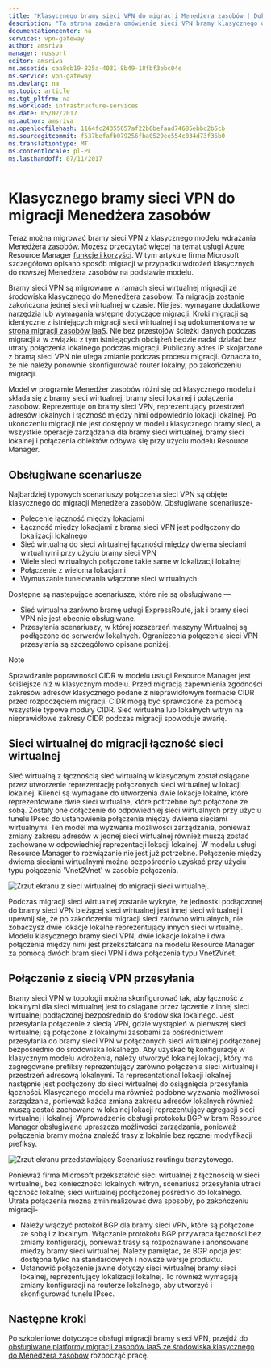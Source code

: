 ```yaml
---
title: "Klasycznego bramy sieci VPN do migracji Menedżera zasobów | Dokumentacja firmy Microsoft"
description: "Ta strona zawiera omówienie sieci VPN bramy klasycznego do migracji Menedżera zasobów."
documentationcenter: na
services: vpn-gateway
author: amsriva
manager: rossort
editor: amsriva
ms.assetid: caa8eb19-825a-4031-8b49-18fbf3ebc04e
ms.service: vpn-gateway
ms.devlang: na
ms.topic: article
ms.tgt_pltfrm: na
ms.workload: infrastructure-services
ms.date: 05/02/2017
ms.author: amsriva
ms.openlocfilehash: 1164fc24355657af22b6befaad74685ebbc2b5cb
ms.sourcegitcommit: f537befafb079256fba0529ee554c034d73f36b0
ms.translationtype: MT
ms.contentlocale: pl-PL
ms.lasthandoff: 07/11/2017
---
```

# <a name="vpn-gateway-classic-to-resource-manager-migration"></a>Klasycznego bramy sieci VPN do migracji Menedżera zasobów
Teraz można migrować bramy sieci VPN z klasycznego modelu wdrażania Menedżera zasobów. Możesz przeczytać więcej na temat usługi Azure Resource Manager [funkcje i korzyści](../azure-resource-manager/resource-group-overview.md). W tym artykule firma Microsoft szczegółowo opisano sposób migracji w przypadku wdrożeń klasycznych do nowszej Menedżera zasobów na podstawie modelu. 

Bramy sieci VPN są migrowane w ramach sieci wirtualnej migracji ze środowiska klasycznego do Menedżera zasobów. Ta migracja zostanie zakończona jednej sieci wirtualnej w czasie. Nie jest wymagane dodatkowe narzędzia lub wymagania wstępne dotyczące migracji. Kroki migracji są identyczne z istniejących migracji sieci wirtualnej i są udokumentowane w [strona migracji zasobów IaaS](../virtual-machines/windows/migration-classic-resource-manager-ps.md). Nie bez przestojów ścieżki danych podczas migracji a w związku z tym istniejących obciążeń będzie nadal działać bez utraty połączenia lokalnego podczas migracji. Publiczny adres IP skojarzone z bramą sieci VPN nie ulega zmianie podczas procesu migracji. Oznacza to, że nie należy ponownie skonfigurować router lokalny, po zakończeniu migracji.  

Model w programie Menedżer zasobów różni się od klasycznego modelu i składa się z bramy sieci wirtualnej, bramy sieci lokalnej i połączenia zasobów. Reprezentuje on bramy sieci VPN, reprezentujący przestrzeń adresów lokalnych i łączność między nimi odpowiednio lokacji lokalnej. Po ukończeniu migracji nie jest dostępny w modelu klasycznego bramy sieci, a wszystkie operacje zarządzania dla bramy sieci wirtualnej, bramy sieci lokalnej i połączenia obiektów odbywa się przy użyciu modelu Resource Manager.

## <a name="supported-scenarios"></a>Obsługiwane scenariusze
Najbardziej typowych scenariuszy połączenia sieci VPN są objęte klasycznego do migracji Menedżera zasobów. Obsługiwane scenariusze-

* Polecenie łączność między lokacjami
* Łączność między lokacjami z bramą sieci VPN jest podłączony do lokalizacji lokalnego
* Sieć wirtualną do sieci wirtualnej łączności między dwiema sieciami wirtualnymi przy użyciu bramy sieci VPN
* Wiele sieci wirtualnych połączone takie same w lokalizacji lokalnej
* Połączenie z wieloma lokacjami
* Wymuszanie tunelowania włączone sieci wirtualnych

Dostępne są następujące scenariusze, które nie są obsługiwane —  

* Sieć wirtualna zarówno bramę usługi ExpressRoute, jak i bramy sieci VPN nie jest obecnie obsługiwane.
* Przesyłania scenariuszy, w której rozszerzeń maszyny Wirtualnej są podłączone do serwerów lokalnych. Ograniczenia połączenia sieci VPN przesyłania są szczegółowo opisane poniżej.

> [!NOTE]
> Sprawdzanie poprawności CIDR w modelu usługi Resource Manager jest ściślejsze niż w klasycznym modelu. Przed migracją zapewnienia zgodności zakresów adresów klasycznego podane z nieprawidłowym formacie CIDR przed rozpoczęciem migracji. CIDR mogą być sprawdzone za pomocą wszystkie typowe moduły CIDR. Sieć wirtualna lub lokalnych witryn na nieprawidłowe zakresy CIDR podczas migracji spowoduje awarię.
> 
> 

## <a name="vnet-to-vnet-connectivity-migration"></a>Sieci wirtualnej do migracji łączność sieci wirtualnej
Sieć wirtualną z łącznością sieć wirtualną w klasycznym został osiągane przez utworzenie reprezentację połączonych sieci wirtualnej w lokacji lokalnej. Klienci są wymagane do utworzenia dwie lokacje lokalne, które reprezentowane dwie sieci wirtualne, które potrzebne być połączone ze sobą. Zostały one dołączenie do odpowiedniej sieci wirtualnych przy użyciu tunelu IPsec do ustanowienia połączenia między dwiema sieciami wirtualnymi. Ten model ma wyzwania możliwości zarządzania, ponieważ zmiany zakresu adresów w jednej sieci wirtualnej również muszą zostać zachowane w odpowiedniej reprezentacji lokacji lokalnej. W modelu usługi Resource Manager to rozwiązanie nie jest już potrzebne. Połączenie między dwiema sieciami wirtualnymi można bezpośrednio uzyskać przy użyciu typu połączenia 'Vnet2Vnet' w zasobie połączenia. 

![Zrzut ekranu z sieci wirtualnej do migracji sieci wirtualnej.](./media/vpn-gateway-migration/migration1.png)

Podczas migracji sieci wirtualnej zostanie wykryte, że jednostki podłączonej do bramy sieci VPN bieżącej sieci wirtualnej jest innej sieci wirtualnej i upewnij się, że po zakończeniu migracji sieci zarówno wirtualnych, nie zobaczysz dwie lokacje lokalne reprezentujący innych sieci wirtualnej. Modelu klasycznego bramy sieci VPN, dwie lokacje lokalne i dwa połączenia między nimi jest przekształcana na modelu Resource Manager za pomocą dwóch bram sieci VPN i dwa połączenia typu Vnet2Vnet.

## <a name="transit-vpn-connectivity"></a>Połączenie z siecią VPN przesyłania
Bramy sieci VPN w topologii można skonfigurować tak, aby łączność z lokalnymi dla sieci wirtualnej jest to osiągane przez łączenie z innej sieci wirtualnej podłączonej bezpośrednio do środowiska lokalnego. Jest przesyłania połączenie z siecią VPN, gdzie wystąpień w pierwszej sieci wirtualnej są połączone z lokalnymi zasobami za pośrednictwem przesyłania do bramy sieci VPN w połączonych sieci wirtualnej podłączonej bezpośrednio do środowiska lokalnego. Aby uzyskać tę konfigurację w klasycznym modelu wdrożenia, należy utworzyć lokalnej lokacji, który ma zagregowane prefiksy reprezentujący zarówno połączenia sieci wirtualnej i przestrzeń adresową lokalnymi. Ta representational lokacji lokalnej następnie jest podłączony do sieci wirtualnej do osiągnięcia przesyłania łączności. Klasycznego modelu ma również podobne wyzwania możliwości zarządzania, ponieważ każda zmiana zakresu adresów lokalnych również muszą zostać zachowane w lokalnej lokacji reprezentujący agregacji sieci wirtualnej i lokalnej. Wprowadzenie obsługi protokołu BGP w bram Resource Manager obsługiwane upraszcza możliwości zarządzania, ponieważ połączenia bramy można znaleźć trasy z lokalnie bez ręcznej modyfikacji prefiksy.

![Zrzut ekranu przedstawiający Scenariusz routingu tranzytowego.](./media/vpn-gateway-migration/migration2.png)

Ponieważ firma Microsoft przekształcić sieci wirtualnej z łącznością w sieci wirtualnej, bez konieczności lokalnych witryn, scenariusz przesyłania utraci łączność lokalnej sieci wirtualnej podłączonej pośrednio do lokalnego. Utrata połączenia można zminimalizować dwa sposoby, po zakończeniu migracji- 

* Należy włączyć protokół BGP dla bramy sieci VPN, które są połączone ze sobą i z lokalnym. Włączanie protokołu BGP przywraca łączności bez zmiany konfiguracji, ponieważ trasy są rozpoznawane i anonsowane między bramy sieci wirtualnej. Należy pamiętać, że BGP opcja jest dostępna tylko na standardowych i nowsze wersje produktu.
* Ustanowić połączenie jawne dotyczy sieci wirtualnej bramy sieci lokalnej, reprezentujący lokalizacji lokalnej. To również wymagają zmiany konfiguracji na routerze lokalnego, aby utworzyć i skonfigurować tunelu IPsec.

## <a name="next-steps"></a>Następne kroki
Po szkoleniowe dotyczące obsługi migracji bramy sieci VPN, przejdź do [obsługiwane platformy migracji zasobów IaaS ze środowiska klasycznego do Menedżera zasobów](../virtual-machines/windows/migration-classic-resource-manager-ps.md) rozpocząć pracę.

